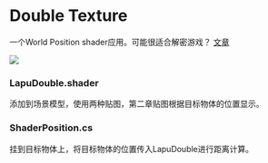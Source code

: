# Double Texture

一个World Position shader应用。可能很适合解密游戏？ [文章](https://llapuras.top/World-Position-Shader/)

![](https://github.com/llapuras/ShaderLib/blob/master/WorldPositionShader/DoubleTex/WorldPos1.gif)

### LapuDouble.shader

添加到场景模型，使用两种贴图，第二章贴图根据目标物体的位置显示。

### ShaderPosition.cs

挂到目标物体上，将目标物体的位置传入LapuDouble进行距离计算。
